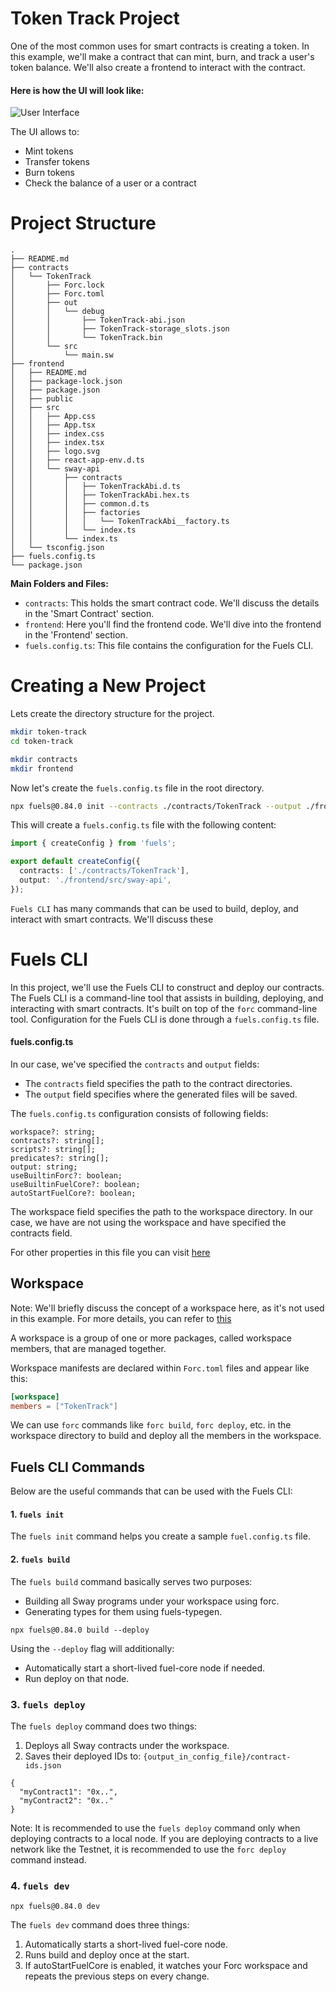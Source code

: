 # Token Track Project

One of the most common uses for smart contracts is creating a token. In this example, we'll make a contract that can 
mint, burn, and track a user's token balance. We'll also create a frontend to interact with the contract.

#### Here is how the UI will look like:

![User Interface](https://raw.githubusercontent.com/RobinNagpal/fuels-token-example/main/assets/images/ui.png)

The UI allows to:

- Mint tokens
- Transfer tokens
- Burn tokens
- Check the balance of a user or a contract

# Project Structure

```
.
├── README.md
├── contracts
│   └── TokenTrack
│       ├── Forc.lock
│       ├── Forc.toml
│       ├── out
│       │   └── debug
│       │       ├── TokenTrack-abi.json
│       │       ├── TokenTrack-storage_slots.json
│       │       └── TokenTrack.bin
│       └── src
│           └── main.sw
├── frontend
│   ├── README.md
│   ├── package-lock.json
│   ├── package.json
│   ├── public
│   ├── src
│   │   ├── App.css
│   │   ├── App.tsx
│   │   ├── index.css
│   │   ├── index.tsx
│   │   ├── logo.svg
│   │   ├── react-app-env.d.ts
│   │   └── sway-api
│   │       ├── contracts
│   │       │   ├── TokenTrackAbi.d.ts
│   │       │   ├── TokenTrackAbi.hex.ts
│   │       │   ├── common.d.ts
│   │       │   ├── factories
│   │       │   │   └── TokenTrackAbi__factory.ts
│   │       │   └── index.ts
│   │       └── index.ts
│   └── tsconfig.json
├── fuels.config.ts
└── package.json
```

**Main Folders and Files:**

- `contracts`: This holds the smart contract code. We'll discuss the details in the 'Smart Contract' section.
- `frontend`: Here you'll find the frontend code. We'll dive into the frontend in the 'Frontend' section.
- `fuels.config.ts`: This file contains the configuration for the Fuels CLI.

# Creating a New Project
Lets create the directory structure for the project.

```bash
mkdir token-track
cd token-track

mkdir contracts
mkdir frontend
```

Now let's create the `fuels.config.ts` file in the root directory.

```bash
npx fuels@0.84.0 init --contracts ./contracts/TokenTrack --output ./frontend/src/sway-api 
``` 

This will create a `fuels.config.ts` file with the following content:

```typescript
import { createConfig } from 'fuels';

export default createConfig({
  contracts: ['./contracts/TokenTrack'],
  output: './frontend/src/sway-api',
});
```

`Fuels CLI` has many commands that can be used to build, deploy, and interact with smart contracts. We'll discuss these

# Fuels CLI
In this project, we'll use the Fuels CLI to construct and deploy our contracts. The Fuels CLI is a command-line tool 
that assists in building, deploying, and interacting with smart contracts. It's built on top of the `forc` command-line 
tool. Configuration for the Fuels CLI is done through a `fuels.config.ts` file.

#### fuels.config.ts

In our case, we've specified the `contracts` and `output` fields:
- The `contracts` field specifies the path to the contract directories.
- The `output` field specifies where the generated files will be saved.

The `fuels.config.ts` configuration consists of following fields:
```
workspace?: string;
contracts?: string[];
scripts?: string[];
predicates?: string[];
output: string;
useBuiltinForc?: boolean;
useBuiltinFuelCore?: boolean;
autoStartFuelCore?: boolean;
```

The workspace field specifies the path to the workspace directory. In our case, we have are not using the workspace
and have specified the contracts field. 

For other properties in this file you can visit [here](https://docs.fuel.network/docs/nightly/fuels-ts/fuels-cli/config-file/)
## Workspace

Note: We'll briefly discuss the concept of a workspace here, as it's not used in this example. For more details, you 
can refer to [this](https://docs.fuel.network/docs/forc/workspaces/#workspaces)

A workspace is a group of one or more packages, called workspace members, that are managed together.

Workspace manifests are declared within `Forc.toml` files and appear like this:
```toml
[workspace]
members = ["TokenTrack"]
``` 
We can use `forc` commands like `forc build`, `forc deploy`, etc. in the workspace directory to build and deploy all the
members in the workspace.

## Fuels CLI Commands

Below are the useful commands that can be used with the Fuels CLI:

#### 1. `fuels init`

The `fuels init` command helps you create a sample `fuel.config.ts` file.

#### 2. `fuels build`

The `fuels build` command basically serves two purposes:

- Building all Sway programs under your workspace using forc.
- Generating types for them using fuels-typegen.

```
npx fuels@0.84.0 build --deploy
```

Using the `--deploy` flag will additionally:

- Automatically start a short-lived fuel-core node if needed.
- Run deploy on that node.

### 3. `fuels deploy`

The `fuels deploy` command does two things:

1. Deploys all Sway contracts under the workspace.
2. Saves their deployed IDs to: `{output_in_config_file}/contract-ids.json`

```
{
  "myContract1": "0x..",
  "myContract2": "0x.."
}
```

Note: It is recommended to use the `fuels deploy` command only when deploying contracts to a local node. If you are deploying contracts to a live network like the Testnet, it is recommended to use the `forc deploy` command instead.

### 4. `fuels dev`

```
npx fuels@0.84.0 dev
```

The `fuels dev` command does three things:
1. Automatically starts a short-lived fuel-core node.
2. Runs build and deploy once at the start.
3. If autoStartFuelCore is enabled, it watches your Forc workspace and repeats the previous steps on every change.
